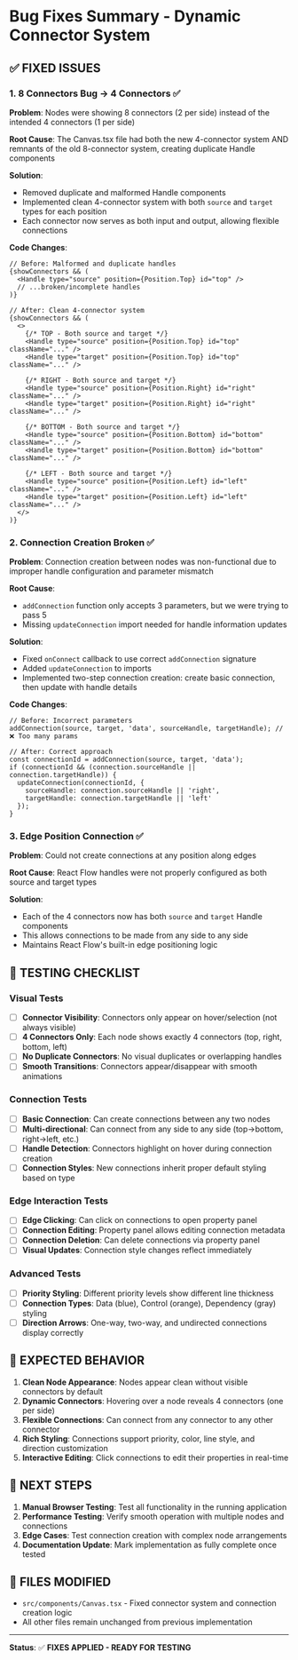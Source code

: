 # Bug Fixes Summary - Dynamic Connector System

## ✅ FIXED ISSUES

### 1. **8 Connectors Bug → 4 Connectors** ✅
**Problem**: Nodes were showing 8 connectors (2 per side) instead of the intended 4 connectors (1 per side)

**Root Cause**: The Canvas.tsx file had both the new 4-connector system AND remnants of the old 8-connector system, creating duplicate Handle components

**Solution**:
- Removed duplicate and malformed Handle components
- Implemented clean 4-connector system with both `source` and `target` types for each position
- Each connector now serves as both input and output, allowing flexible connections

**Code Changes**:
```tsx
// Before: Malformed and duplicate handles
{showConnectors && (
  <Handle type="source" position={Position.Top} id="top" />
  // ...broken/incomplete handles
)}

// After: Clean 4-connector system
{showConnectors && (
  <>
    {/* TOP - Both source and target */}
    <Handle type="source" position={Position.Top} id="top" className="..." />
    <Handle type="target" position={Position.Top} id="top" className="..." />
    
    {/* RIGHT - Both source and target */}
    <Handle type="source" position={Position.Right} id="right" className="..." />
    <Handle type="target" position={Position.Right} id="right" className="..." />
    
    {/* BOTTOM - Both source and target */}
    <Handle type="source" position={Position.Bottom} id="bottom" className="..." />
    <Handle type="target" position={Position.Bottom} id="bottom" className="..." />
    
    {/* LEFT - Both source and target */}
    <Handle type="source" position={Position.Left} id="left" className="..." />
    <Handle type="target" position={Position.Left} id="left" className="..." />
  </>
)}
```

### 2. **Connection Creation Broken** ✅
**Problem**: Connection creation between nodes was non-functional due to improper handle configuration and parameter mismatch

**Root Cause**: 
- `addConnection` function only accepts 3 parameters, but we were trying to pass 5
- Missing `updateConnection` import needed for handle information updates

**Solution**:
- Fixed `onConnect` callback to use correct `addConnection` signature
- Added `updateConnection` to imports
- Implemented two-step connection creation: create basic connection, then update with handle details

**Code Changes**:
```tsx
// Before: Incorrect parameters
addConnection(source, target, 'data', sourceHandle, targetHandle); // ❌ Too many params

// After: Correct approach
const connectionId = addConnection(source, target, 'data');
if (connectionId && (connection.sourceHandle || connection.targetHandle)) {
  updateConnection(connectionId, {
    sourceHandle: connection.sourceHandle || 'right',
    targetHandle: connection.targetHandle || 'left'
  });
}
```

### 3. **Edge Position Connection** ✅
**Problem**: Could not create connections at any position along edges

**Root Cause**: React Flow handles were not properly configured as both source and target types

**Solution**:
- Each of the 4 connectors now has both `source` and `target` Handle components
- This allows connections to be made from any side to any side
- Maintains React Flow's built-in edge positioning logic

## 🧪 TESTING CHECKLIST

### Visual Tests
- [ ] **Connector Visibility**: Connectors only appear on hover/selection (not always visible)
- [ ] **4 Connectors Only**: Each node shows exactly 4 connectors (top, right, bottom, left)
- [ ] **No Duplicate Connectors**: No visual duplicates or overlapping handles
- [ ] **Smooth Transitions**: Connectors appear/disappear with smooth animations

### Connection Tests
- [ ] **Basic Connection**: Can create connections between any two nodes
- [ ] **Multi-directional**: Can connect from any side to any side (top→bottom, right→left, etc.)
- [ ] **Handle Detection**: Connectors highlight on hover during connection creation
- [ ] **Connection Styles**: New connections inherit proper default styling based on type

### Edge Interaction Tests
- [ ] **Edge Clicking**: Can click on connections to open property panel
- [ ] **Connection Editing**: Property panel allows editing connection metadata
- [ ] **Connection Deletion**: Can delete connections via property panel
- [ ] **Visual Updates**: Connection style changes reflect immediately

### Advanced Tests
- [ ] **Priority Styling**: Different priority levels show different line thickness
- [ ] **Connection Types**: Data (blue), Control (orange), Dependency (gray) styling
- [ ] **Direction Arrows**: One-way, two-way, and undirected connections display correctly

## 🎯 EXPECTED BEHAVIOR

1. **Clean Node Appearance**: Nodes appear clean without visible connectors by default
2. **Dynamic Connectors**: Hovering over a node reveals 4 connectors (one per side)
3. **Flexible Connections**: Can connect from any connector to any other connector
4. **Rich Styling**: Connections support priority, color, line style, and direction customization
5. **Interactive Editing**: Click connections to edit their properties in real-time

## 🚀 NEXT STEPS

1. **Manual Browser Testing**: Test all functionality in the running application
2. **Performance Testing**: Verify smooth operation with multiple nodes and connections
3. **Edge Cases**: Test connection creation with complex node arrangements
4. **Documentation Update**: Mark implementation as fully complete once tested

## 📝 FILES MODIFIED

- `src/components/Canvas.tsx` - Fixed connector system and connection creation logic
- All other files remain unchanged from previous implementation

---
**Status**: ✅ **FIXES APPLIED - READY FOR TESTING**
